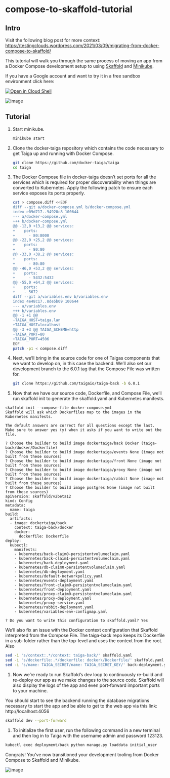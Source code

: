 # compose-to-skaffold-tutorial

## Intro

Visit the following blog post for more context:
https://testingclouds.wordpress.com/2021/03/09/migrating-from-docker-compose-to-skaffold/

This tutorial will walk you through the same process of moving an app from a Docker Compose development setup to using [Skaffold](https://skaffold.dev) and [Minikube](https://minikube.sigs.k8s.io/docs/).

If you have a Google account and want to try it in a free sandbox environment click here:

[![Open in Cloud Shell](https://gstatic.com/cloudssh/images/open-btn.svg)](https://ssh.cloud.google.com/cloudshell/editor?cloudshell_git_repo=https%3A%2F%2Fgithub.com%2Fviglesiasce%2Fcompose-to-skaffold-tutorial&cloudshell_workspace=.&cloudshell_tutorial=README.md)

![image](https://user-images.githubusercontent.com/410279/110428648-7a2d4380-805e-11eb-8744-8ded85136b5d.png)

## Tutorial

1. Start minikube.

    ```sh
    minikube start
    ```

1. Clone the docker-taiga repository which contains the code necessary to get Taiga up and running with Docker Compose.
 
    ```sh
    git clone https://github.com/docker-taiga/taiga
    cd taiga
    ```

1. The Docker Compose file in docker-taiga doesn’t set ports for all the services which is required for proper discoverability when things are converted to Kubernetes. Apply the following patch to ensure each service exposes its ports properly.

    ```sh
    cat > compose.diff <<EOF
    diff --git a/docker-compose.yml b/docker-compose.yml
    index e09d717..94920c8 100644
    --- a/docker-compose.yml
    +++ b/docker-compose.yml
    @@ -12,0 +13,2 @@ services:
    +    ports:
    +      - 80:8000
    @@ -22,0 +25,2 @@ services:
    +    ports:
    +      - 80:80
    @@ -33,0 +38,2 @@ services:
    +    ports:
    +      - 80:80
    @@ -46,0 +53,2 @@ services:
    +    ports:
    +      - 5432:5432
    @@ -55,0 +64,2 @@ services:
    +    ports:
    +    - 5672
    diff --git a/variables.env b/variables.env
    index 4e48c17..8de5b09 100644
    --- a/variables.env
    +++ b/variables.env
    @@ -1 +1 @@
    -TAIGA_HOST=taiga.lan
    +TAIGA_HOST=localhost
    @@ -3 +3 @@ TAIGA_SCHEME=http
    -TAIGA_PORT=80
    +TAIGA_PORT=4506
    EOF
    patch -p1 < compose.diff
    ```

1. Next, we’ll bring in the source code for one of Taigas components that we want to develop on, in this case the backend. We’ll also set our development branch to the 6.0.1 tag that the Compose File was written for.

    ```sh
    git clone https://github.com/taigaio/taiga-back -b 6.0.1
    ```

1. Now that we have our source code, Dockerfile, and Compose File, we’ll run skaffold init to generate the skaffold.yaml and Kubernetes manifests.

  ```
  skaffold init --compose-file docker-compose.yml
  Skaffold will ask which Dockerfiles map to the images in the Kubernetes manifests.

  The default answers are correct for all questions except the last. Make sure to answer yes (y) when it asks if you want to write out the file.

  ? Choose the builder to build image dockertaiga/back Docker (taiga-back/docker/Dockerfile)
  ? Choose the builder to build image dockertaiga/events None (image not built from these sources)
  ? Choose the builder to build image dockertaiga/front None (image not built from these sources)
  ? Choose the builder to build image dockertaiga/proxy None (image not built from these sources)
  ? Choose the builder to build image dockertaiga/rabbit None (image not built from these sources)
  ? Choose the builder to build image postgres None (image not built from these sources)
  apiVersion: skaffold/v2beta12
  kind: Config
  metadata:
    name: taiga
  build:
    artifacts:
    - image: dockertaiga/back
      context: taiga-back/docker
      docker:
        dockerfile: Dockerfile
  deploy:
    kubectl:
      manifests:
      - kubernetes/back-claim0-persistentvolumeclaim.yaml
      - kubernetes/back-claim1-persistentvolumeclaim.yaml
      - kubernetes/back-deployment.yaml
      - kubernetes/db-claim0-persistentvolumeclaim.yaml
      - kubernetes/db-deployment.yaml
      - kubernetes/default-networkpolicy.yaml
      - kubernetes/events-deployment.yaml
      - kubernetes/front-claim0-persistentvolumeclaim.yaml
      - kubernetes/front-deployment.yaml
      - kubernetes/proxy-claim0-persistentvolumeclaim.yaml
      - kubernetes/proxy-deployment.yaml
      - kubernetes/proxy-service.yaml
      - kubernetes/rabbit-deployment.yaml
      - kubernetes/variables-env-configmap.yaml

  ? Do you want to write this configuration to skaffold.yaml? Yes
  ```

  We’ll also fix an issue with the Docker context configuration that Skaffold interpreted from the Compose File. The taiga-back repo keeps its Dockerfile in a sub-folder rather than the top-level and uses the context from the root. Also

  ```sh
  sed -i 's/context:.*/context: taiga-back/' skaffold.yaml
  sed -i 's/dockerfile:.*/dockerfile: docker\/Dockerfile/' skaffold.yaml
  sed -i 's/name: TAIGA_SECRET/name: TAIGA_SECRET_KEY/' back-deployment.yaml
  ```

1. Now we’re ready to run Skaffold’s dev loop to continuously re-build and re-deploy our app as we make changes to the source code. Skaffold will also display the logs of the app and even port-forward important ports to your machine.

  You should start to see the backend running the database migrations necessary to start the app and be able to get to the web app via this link: http://localhost:4056

  ```sh
  skaffold dev --port-forward
  ```
  
1. To initialize the first user, run the following command in a new terminal and then log in to Taiga with the username admin and password 123123.

```sh
kubectl exec deployment/back python manage.py loaddata initial_user
```

Congrats! You’ve now transitioned your development tooling from Docker Compose to Skaffold and Minikube.

![image](https://user-images.githubusercontent.com/410279/110429760-3fc4a600-8060-11eb-8e25-bc2faa702c42.png)
